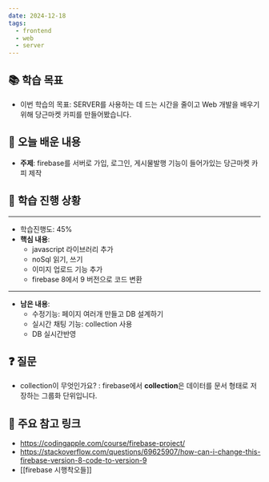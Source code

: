 ```yaml
---
date: 2024-12-18
tags:
  - frontend
  - web
  - server
---
```

## 📚 학습 목표 
- 이번 학습의 목표: SERVER를 사용하는 데 드는 시간을 줄이고 Web 개발을 배우기 위해 당근마켓 카피를 만들어봤습니다.
## 📝 오늘 배운 내용 

- **주제**: firebase를 서버로 가입, 로그인, 게시물발행 기능이 들어가있는 당근마켓 카피 제작

## 📝 학습 진행 상황
---
- 학습진행도: 45%
- **핵심 내용**: 
	- javascript 라이브러리 추가 
	- noSql 읽기, 쓰기
	- 이미지 업로드 기능 추가
	- firebase 8에서 9 버전으로 코드 변환
---
- **남은 내용**: 
	- 수정기능: 페이지 여러개 만들고 DB 설계하기  
	- 실시간 채팅 기능: collection 사용  
	- DB 실시간반영
## ❓ 질문
-  collection이 무엇인가요? : firebase에서 **collection**은 데이터를 문서 형태로 저장하는 그룹화 단위입니다.
## 📌 주요 참고 링크
- https://codingapple.com/course/firebase-project/
- https://stackoverflow.com/questions/69625907/how-can-i-change-this-firebase-version-8-code-to-version-9
- [[firebase 시행착오들]]
